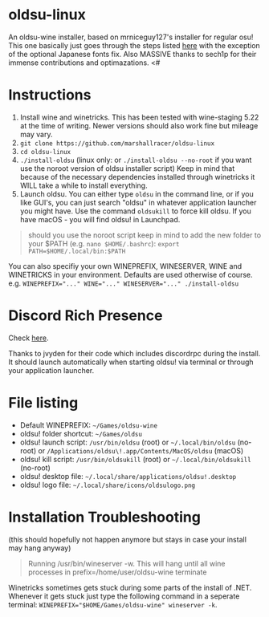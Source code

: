 # oldsu-linux

An oldsu-wine installer, based on mrniceguy127's installer for regular osu! This one basically just goes through the steps listed [here](https://osu.ppy.sh/community/forums/topics/367783) with the exception of the optional Japanese fonts fix. Also MASSIVE thanks to sech1p for their immense contributions and optimazations. <#

# Instructions

1. Install wine and winetricks. This has been tested with wine-staging 5.22 at the time of writing. Newer versions should also work fine but mileage may vary.
2. `git clone https://github.com/marshallracer/oldsu-linux`
3. `cd oldsu-linux`
4. `./install-oldsu` (linux only: or `./install-oldsu --no-root` if you want use the noroot version of oldsu installer script) Keep in mind that because of the necessary dependencies installed through winetricks it WILL take a while to install everything.
5. Launch oldsu. You can either type `oldsu` in the command line, or if you like GUI's, you can just search "oldsu" in whatever application launcher you might have. Use the command `oldsukill` to force kill oldsu. If you have macOS - you will find oldsu! in Launchpad.
> should you use the noroot script keep in mind to add the new folder to your $PATH (e.g. `nano $HOME/.bashrc`): `export PATH=$HOME/.local/bin:$PATH`

You can also specifiy your own WINEPREFIX, WINESERVER, WINE and WINETRICKS in your environment. Defaults are used otherwise of course. e.g. `WINEPREFIX="..." WINE="..." WINESERVER="..." ./install-oldsu`

# Discord Rich Presence

Check [here](https://osu.ppy.sh/community/forums/topics/1005264?start=7313104).

Thanks to jvyden for their code which includes discordrpc during the install. It should launch automatically when starting oldsu! via terminal or through your application launcher.

# File listing

- Default WINEPREFIX: `~/Games/oldsu-wine`
- oldsu! folder shortcut: `~/Games/oldsu`
- oldsu! launch script: `/usr/bin/oldsu` (root) or `~/.local/bin/oldsu` (no-root) or `/Applications/oldsu\!.app/Contents/MacOS/oldsu` (macOS)
- oldsu! kill script: `/usr/bin/oldsukill` (root) or `~/.local/bin/oldsukill` (no-root)
- oldsu! desktop file: `~/.local/share/applications/oldsu!.desktop`
- oldsu! logo file: `~/.local/share/icons/oldsulogo.png`


# Installation Troubleshooting

(this should hopefully not happen anymore but stays in case your install may hang anyway)

> Running /usr/bin/wineserver -w. This will hang until all wine processes in prefix=/home/user/oldsu-wine terminate

Winetricks sometimes gets stuck during some parts of the install of .NET. Whenever it gets stuck just type the following command in a seperate terminal: `WINEPREFIX="$HOME/Games/oldsu-wine" wineserver -k`.

